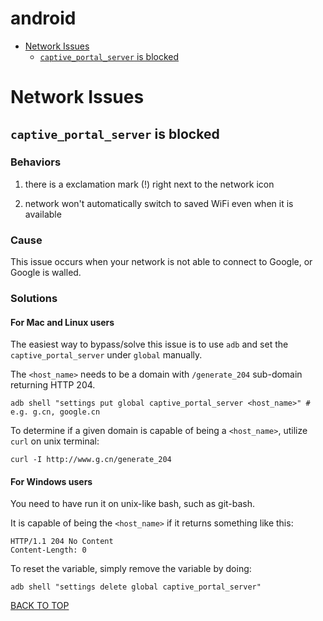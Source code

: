 android
=======

* [Network Issues](#network-issues)
  * [`captive_portal_server` is blocked](#captive_portal_server-is-blocked)


# Network Issues
## `captive_portal_server` is blocked
### Behaviors
1. there is a exclamation mark (!) right next to the network icon

2. network won't automatically switch to saved WiFi even when it is available

### Cause
This issue occurs when your network is not able to connect to Google, or Google is walled.


### Solutions
#### For Mac and Linux users
The easiest way to bypass/solve this issue is to use `adb` and set the `captive_portal_server` under `global` manually.

The `<host_name>` needs to be a domain with `/generate_204` sub-domain returning HTTP 204.
```
adb shell "settings put global captive_portal_server <host_name>" # e.g. g.cn, google.cn
```

To determine if a given domain is capable of being a `<host_name>`, utilize `curl` on unix terminal:
```
curl -I http://www.g.cn/generate_204
```

#### For Windows users
You need to have run it on unix-like bash, such as git-bash.

It is capable of being the `<host_name>` if it returns something like this:
```
HTTP/1.1 204 No Content
Content-Length: 0
```

To reset the variable, simply remove the variable by doing:
```
adb shell "settings delete global captive_portal_server"
```
[BACK TO TOP](#android)
